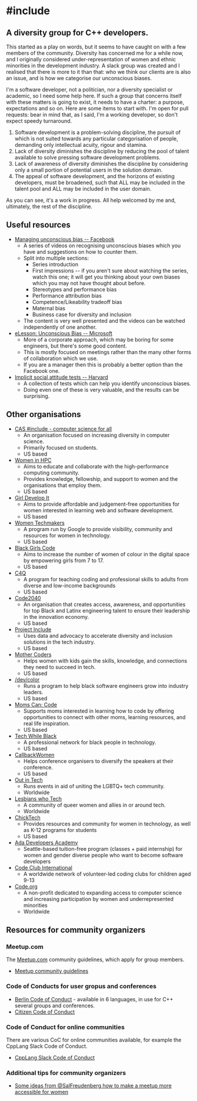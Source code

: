 # #include
## A diversity group for C++ developers.

This started as a play on words, but it seems to have caught on with a few members of the community. Diversity has concerned me for a while now, and I originally considered under-representation of women and ethnic minorities in the development industry. A slack group was created and I realised that there is more to it than that: who we think our clients are is also an issue, and is how we categorise our unconscious biases.

I'm a software developer, not a politician, nor a diversity specialist or academic, so I need some help here. If such a group that concerns itself with these matters is going to exist, it needs to have a charter: a purpose, expectations and so on. Here are some items to start with. I'm open for pull requests: bear in mind that, as I said, I'm a working developer, so don't expect speedy turnaround.
1. Software development is a problem-solving discipline, the pursuit of which is not suited towards any particular categorisation of people, demanding only intellectual acuity, rigour and stamina.
2. Lack of diversity diminishes the discipline by reducing the pool of talent available to solve pressing software development problems.
3. Lack of awareness of diversity diminishes the discipline by considering only a small portion of potential users in the solution domain.
4. The appeal of software development, and the horizons of existing developers, must be broadened, such that ALL may be included in the talent pool and ALL may be included in the user domain.

As you can see, it's a work in progress. All help welcomed by me and, ultimately, the rest of the discipline.

## Useful resources

* [Managing unconscious bias -- Facebook](https://managingbias.fb.com/)
  * A series of videos on recognising unconscious biases which you have and suggestions on how to counter them.
  * Split into multiple sections:
    * Series introduction
    * First impressions -- if you aren't sure about watching the series, watch this one; it will get you thinking about your own biases which you may not have thought about before.
    * Stereotypes and performance bias
    * Performance attribution bias
    * Competence/Likeability tradeoff bias
    * Maternal bias
    * Business case for diversity and inclusion
   * The content is very well presented and the videos can be watched independently of one another.
* [eLesson: Unconscious Bias -- Microsoft](https://www.microsoft.com/en-us/diversity/training/default.aspx)
  * More of a corporate approach, which may be boring for some engineers, but there's some good content.
  * This is mostly focused on meetings rather than the many other forms of collaboration which we use.
  * If you are a manager then this is probably a better option than the Facebook one.
* [Implicit social attitude tests -- Harvard](https://implicit.harvard.edu/implicit/)
  * A collection of tests which can help you identify unconscious biases.
  * Doing even one of these is very valuable, and the results can be surprising.

## Other organisations

* [CAS #include - computer science for all](http://www.computingatschool.org.uk/custom_pages/270-cas-include)
  * An organisation focused on increasing diversity in computer science.
  * Primarily focused on students.
  * US based
* [Women in HPC](https://www.womeninhpc.org/)
  * Aims to educate and collaborate with the high-performance computing community.
  * Provides knowledge, fellowship, and support to women and the organisations that employ them.
  * US based
* [Girl Develop It](https://www.girldevelopit.com/)
  * Aims to provide affordable and judgement-free opportunities for women interested in learning web and software development.
  * US based
* [Women Techmakers](https://www.womentechmakers.com/)
  * A program run by Google to provide visibility, community and resources for women in technology.
  * US based
* [Black Girls Code](http://www.blackgirlscode.com/)
  * Aims to increase the number of women of colour in the digital space by empowering girls from 7 to 17.
  * US based
* [C4Q](https://www.c4q.nyc/)
  * A program for teaching coding and professional skills to adults from diverse and low-income backgrounds
  * US based
* [Code2040](http://www.code2040.org/)
  * An organisation that creates access, awareness, and opportunities for top Black and Latinx engineering talent to ensure their leadership in the innovation economy.
  * US based
* [Project Include](http://projectinclude.org/)
  * Uses data and advocacy to accelerate diversity and inclusion solutions in the tech industry.
  * US based
* [Mother Coders](http://www.mothercoders.org/)
  * Helps women with kids gain the skills, knowledge, and connections they need to succeed in tech.
  * US based
* [/dev/color](https://www.devcolor.org/)
  * Runs a program to help black software engineers grow into industry leaders.
  * US based
* [Moms Can: Code](https://www.momscancode.com/)
  * Supports moms interested in learning how to code by offering opportunities to connect with other moms, learning resources, and real life inspiration.
  * US based
* [Tech While Black](https://techwhileblack.com/)
  * A professional network for black people in technology.
  * US based
* [CallbackWomen](http://www.callbackwomen.com/)
  * Helps conference organisers to diversify the speakers at their conference.
  * US based
* [Out in Tech](https://outintech.com/)
  * Runs events in aid of uniting the LGBTQ+ tech community.
  * Worldwide
* [Lesbians who Tech](https://lesbianswhotech.org/)
  * A community of queer women and allies in or around tech.
  * Worldwide
* [ChickTech](https://chicktech.org)
  * Provides resources and community for women in technology, as well as K-12 programs for students
  * US based
* [Ada Developers Academy](https://adadevelopersacademy.org/)
  * Seattle-based tuition-free program (classes + paid internship) for women and gender diverse people who want to become software developers
* [Code Club International](https://www.codeclubworld.org/)
  * A worldwide network of volunteer-led coding clubs for children aged 9-13
* [Code.org](https://code.org/)
  * A non-profit dedicated to expanding access to computer science and increasing participation by women and underrepresented minorities
  * Worldwide


## Resources for community organizers

### Meetup.com

The [Meetup.com](https://www.meetup.com/) community guidelines, which apply for group members.

* [Meetup community guidelines](https://www.meetup.com/help/customer/portal/articles/865536-meetup-s-community-guidelines/)

### Code of Conducts for user gropus and conferences

* [Berlin Code of Conduct](http://berlincodeofconduct.org/) - available in 6 languages, in use for C++ several groups and conferences.
* [Citizen Code of Conduct](http://citizencodeofconduct.org/)


### Code of Conduct for online communities

There are various CoC for online communities available, for example the CppLang Slack Code of Conduct.

* [CppLang Slack Code of Conduct](https://include-cpp.github.io/cpplang-code-of-conduct/)


### Additional tips for community organizers

* [Some ideas from @SalFreudenberg how to make a meetup more accessible for women](https://twitter.com/SalFreudenberg/status/921421125434986496)


